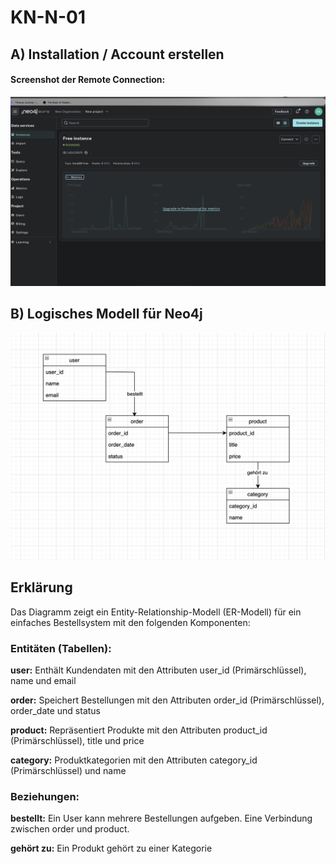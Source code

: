 # KN-N-01

## A) Installation / Account erstellen
#### Screenshot der Remote Connection:

![alt text](<Bildschirmfoto 2025-05-05 um 11.59.03.png>)

## B) Logisches Modell für Neo4j
![alt text](<Bildschirmfoto 2025-05-05 um 12.21.41.png>)

## Erklärung

Das Diagramm zeigt ein Entity-Relationship-Modell (ER-Modell) für ein einfaches Bestellsystem mit den folgenden Komponenten:

### Entitäten (Tabellen):

**user:** Enthält Kundendaten mit den Attributen user_id (Primärschlüssel), name und email

**order:** Speichert Bestellungen mit den Attributen order_id (Primärschlüssel), order_date und status

**product:** Repräsentiert Produkte mit den Attributen product_id (Primärschlüssel), title und price

**category:** Produktkategorien mit den Attributen category_id (Primärschlüssel) und name


### Beziehungen:

**bestellt:** Ein User kann mehrere Bestellungen aufgeben.
Eine Verbindung zwischen order und product.

**gehört zu:** Ein Produkt gehört zu einer Kategorie